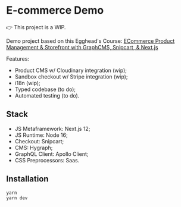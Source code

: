 # E-commerce Demo

👉 This project is a WIP.

Demo project based on this Egghead's Course: [ECommerce Product Management & Storefront with GraphCMS, Snipcart, & Next.js](https://egghead.io/courses/ecommerce-product-management-storefront-with-graphcms-snipcart-next-js-13cc0534)

Features:

- Product CMS w/ Cloudinary integration (wip);
- Sandbox checkout w/ Stripe integration (wip);
- i18n (wip);
- Typed codebase (to do);
- Automated testing (to do).

## Stack

- JS Metaframework: Next.js 12;
- JS Runtime: Node 16;
- Checkout: Snipcart;
- CMS: Hygraph;
- GraphQL Client: Apollo Client;
- CSS Preprocessors: Saas.

## Installation

```bash
yarn
yarn dev
```
